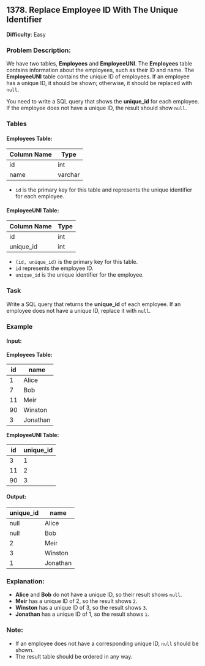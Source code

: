 ## 1378. Replace Employee ID With The Unique Identifier

**Difficulty**: Easy

### Problem Description:

We have two tables, **Employees** and **EmployeeUNI**. The **Employees** table contains information about the employees, such as their ID and name. The **EmployeeUNI** table contains the unique ID of employees. If an employee has a unique ID, it should be shown; otherwise, it should be replaced with `null`.

You need to write a SQL query that shows the **unique_id** for each employee. If the employee does not have a unique ID, the result should show `null`.

### Tables

#### Employees Table:

| Column Name | Type    |
|-------------|---------|
| id          | int     |
| name        | varchar |

- `id` is the primary key for this table and represents the unique identifier for each employee.

#### EmployeeUNI Table:

| Column Name | Type |
|-------------|------|
| id          | int  |
| unique_id   | int  |

- `(id, unique_id)` is the primary key for this table. 
- `id` represents the employee ID.
- `unique_id` is the unique identifier for the employee.

### Task

Write a SQL query that returns the **unique_id** of each employee. If an employee does not have a unique ID, replace it with `null`.

### Example

#### Input:

**Employees Table:**

| id  | name     |
|-----|----------|
| 1   | Alice    |
| 7   | Bob      |
| 11  | Meir     |
| 90  | Winston  |
| 3   | Jonathan |

**EmployeeUNI Table:**

| id  | unique_id |
|-----|-----------|
| 3   | 1         |
| 11  | 2         |
| 90  | 3         |

#### Output:

| unique_id | name     |
|-----------|----------|
| null      | Alice    |
| null      | Bob      |
| 2         | Meir     |
| 3         | Winston  |
| 1         | Jonathan |

### Explanation:

- **Alice** and **Bob** do not have a unique ID, so their result shows `null`.
- **Meir** has a unique ID of 2, so the result shows `2`.
- **Winston** has a unique ID of 3, so the result shows `3`.
- **Jonathan** has a unique ID of 1, so the result shows `1`.

### Note:

- If an employee does not have a corresponding unique ID, `null` should be shown.
- The result table should be ordered in any way.

